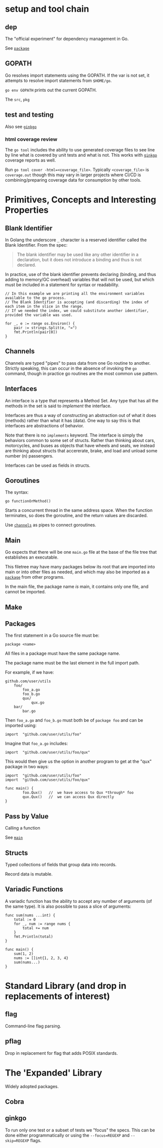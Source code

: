# setup and tool chain

## dep

The "official experiment" for dependency management in Go.

See [`package`](#Packages)

## GOPATH

Go resolves import statements using the GOPATH. If the var is not set, it attempts to resolve import statements from `$HOME/go`. 

`go env GOPATH` prints out the current GOPATH.

The `src`, `pkg`

## test and testing

Also see [`ginkgo`](#ginkgo)

### html coverage review

The `go tool` includes the ability to use generated coverage files to see line by line what is covered by unit tests and what is not. This works with [`ginkgo`](#ginkgo) coverage reports as well.


Run `go tool cover -html=<coverage_file>`. Typically `<coverage_file>` is `coverage.out` though this may vary in larger projects where CI/CD is combining/preparing coverage data for consumption by other tools.


# Primitives, Concepts and Interesting Properties

## Blank Identifier

In Golang the underscore `_` character is a reserved identifier called the Blank Identifier. From the spec:

> The blank identifier may be used like any other identifier in a declaration, but it does not introduce a binding and thus is not declared. 

In practice, use of the blank identifier prevents declaring (binding, and thus adding to memory/GC overhead) variables that will not be used, but which must be included in a statement for syntax or readability.

```
// In this example we are printing all the environment variables available to the go process.
// The Blank Identifier is accepting (and discarding) the index of each item in the slice in the range.
// If we needed the index, we could substitute another identifier, provided the variable was used.

for _, e := range os.Environ() {
    pair := strings.Split(e, "=")
    fmt.Println(pair[0])
}
```

## Channels

Channels are typed "pipes" to pass data from one Go routine to another. Strictly speaking, this can occur in the absence of invoking the `go` command, though in practice go routines are the most common use pattern.



## Interfaces

An interface is a type that represents a  Method Set. Any type that has all the methods in the set is said to _implement_ the interface.

Interfaces are thus a way of constructing an abstraction out of what it does (methods) rather than what it has (data). One way to say this is that interfaces are abstractions of behavior.

Note that there is no `implements` keyword. The interface is simply the behaviors common to some set of structs. Rather than thinking about cars, motorcycles, and buses as objects that have wheels and seats, we instead are thinking about structs that accererate, brake, and load and unload some number (n) passengers.


Interfaces can be used as fields in structs.

## Goroutines

The syntax:

```
go functionOrMethod() 
```

Starts a concurrent thread in the same address space. When the function terminates, so does the goroutine, and the return values are discarded. 

Use [`channels`](#Channels) as pipes to connect goroutines.

## Main

Go expects that there will be one `main.go` file at the base of the file tree that establishes an executable.

This filetree may have many packages below its root that are imported into main or into other files as needed, and which may also be imported as a [`package`](#Package) from other programs.

In the main file, the package name *is* main, it contains only one file, and cannot be imported.

## Make

## Packages

The first statement in a Go source file must be:

```
package <name>
```

All files in a package must have the same package name. 

The package name must be the last element in the full import path.

For example, if we have:

```
github.com/user/utils
    foo/
        foo_a.go
        foo_b.go
        qux/
            qux.go
    bar/
        bar.go
```

Then `foo_a.go` and `foo_b.go` must both be of `package foo` and can be imported using:

```
import  "github.com/user/utils/foo"

```

Imagine that `foo_a.go` includes:

```
import  "github.com/user/utils/foo/qux"

```

This would then give us the option in another program to get at the "qux" package in two ways:

```
import  "github.com/user/utils/foo"
import  "gitbub.com/user/utils/foo/qux"

func main() {
        foo.Qux()   //  we have access to Qux *through* foo
        qux.Qux()   //  we can access Qux directly
}

```

## Pass by Value

Calling a function 


See [`main`](#Main)

## Structs

Typed collections of fields that group data into records.

Record data is mutable.

## Variadic Functions

A variadic function has the ability to accept any number of arguments (of the same type). It is also possible to pass a slice of arguments:

```
func sum(nums ...int) {
    total := 0
    for _, num := range nums {
        total += num
    }
    fmt.Println(total)
}

func main() {
    sum(1, 2)
    nums := []int{1, 2, 3, 4}
    sum(nums...)
}

```

# Standard Library (and drop in replacements of interest)

## flag 

Command-line flag parsing.

## pflag

Drop in replacement for flag that adds POSIX standards.

# The 'Expanded' Library

Widely adopted packages.

## Cobra

## ginkgo

To run only one test or a subset of tests we "focus" the specs. This can be done either programmatically or using the `--focus=REGEXP` and `--skip=REGEXP` flags.
